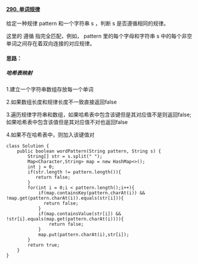 #### [290. 单词规律](https://leetcode.cn/problems/word-pattern/)

给定一种规律 pattern 和一个字符串 s ，判断 s 是否遵循相同的规律。

这里的 遵循 指完全匹配，例如， pattern 里的每个字母和字符串 s 中的每个非空单词之间存在着双向连接的对应规律。

#### 思路：

##### 哈希表映射

1.建立一个字符串数组存放每一个单词

2.如果数组长度和规律长度不一致直接返回false

3.遍历规律字符串和数组，如果哈希表中包含该键但是其对应值不是则返回false;如果哈希表中包含该值但是其对应值不对也返回false

4.如果不在哈希表中，则加入该键值对

```
class Solution {
    public boolean wordPattern(String pattern, String s) {
        String[] str = s.split(" ");
        Map<Character,String> map = new HashMap<>(); 
        int j = 0;
        if(str.length != pattern.length()){
           return false;
        }
        for(int i = 0;i < pattern.length();i++){
            if(map.containsKey(pattern.charAt(i)) && !map.get(pattern.charAt(i)).equals(str[i])){
              return false;
            }
            if(map.containsValue(str[i]) && !str[i].equals(map.get(pattern.charAt(i)))){
                return false;
            }
            map.put(pattern.charAt(i),str[i]);
        }
        return true;
    }
}
```

